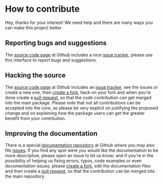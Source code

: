 # How to contribute

Hey, thanks for your interest! We need help and there are many ways you can
make this project better.

## Reporting bugs and suggestions

The [source code page][1] at Github includes a nice [issue tracker][2], please
use this interface to report bugs and suggestions.

## Hacking the source

The [source code page][1] at Github includes an [issue tracker][2], see the
issues or create a new one, then [create a fork][5], hack on your fork and when
you're done create a [pull request][6], so that the code contribution can get
merged into the main package. Please note that not all contributions can be
accepted into the core, so please be very explicit on justifying the proposed
change and on explaining how the package users can get the greater benefit from
your contrbution.

## Improving the documentation

There is a special [documentation repository][3] at Github where you may also
file [issues][4]. If you find any spot were you would like the documentation to
be more descriptive, please open an issue to let us know; and if you're in the
possibility of helping us fixing errors, typos, code examples or even
documentation issues, please [create a fork][5], edit the documentation files
and then create a [pull request][6], so that the contribution can be merged
into the main repository.

[1]: https://github.com/upper/db
[2]: https://github.com/upper/db/issues
[3]: https://github.com/upper/docs
[4]: https://github.com/upper/docs/issues
[5]: https://help.github.com/articles/fork-a-repo
[6]: https://help.github.com/articles/fork-a-repo#pull-requests
